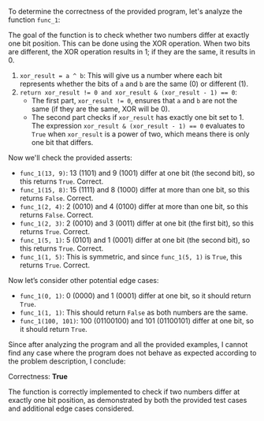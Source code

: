 To determine the correctness of the provided program, let's analyze the function `func_1`:

The goal of the function is to check whether two numbers differ at exactly one bit position. This can be done using the XOR operation. When two bits are different, the XOR operation results in 1; if they are the same, it results in 0.

1. `xor_result = a ^ b`: This will give us a number where each bit represents whether the bits of `a` and `b` are the same (0) or different (1).
2. `return xor_result != 0 and xor_result & (xor_result - 1) == 0`:
   - The first part, `xor_result != 0`, ensures that `a` and `b` are not the same (if they are the same, XOR will be 0).
   - The second part checks if `xor_result` has exactly one bit set to 1. The expression `xor_result & (xor_result - 1) == 0` evaluates to `True` when `xor_result` is a power of two, which means there is only one bit that differs.

Now we'll check the provided asserts:
- `func_1(13, 9)`: 13 (1101) and 9 (1001) differ at one bit (the second bit), so this returns `True`. Correct.
- `func_1(15, 8)`: 15 (1111) and 8 (1000) differ at more than one bit, so this returns `False`. Correct.
- `func_1(2, 4)`: 2 (0010) and 4 (0100) differ at more than one bit, so this returns `False`. Correct.
- `func_1(2, 3)`: 2 (0010) and 3 (0011) differ at one bit (the first bit), so this returns `True`. Correct.
- `func_1(5, 1)`: 5 (0101) and 1 (0001) differ at one bit (the second bit), so this returns `True`. Correct.
- `func_1(1, 5)`: This is symmetric, and since `func_1(5, 1)` is `True`, this returns `True`. Correct.

Now let’s consider other potential edge cases:
- `func_1(0, 1)`: 0 (0000) and 1 (0001) differ at one bit, so it should return `True`.
- `func_1(1, 1)`: This should return `False` as both numbers are the same.
- `func_1(100, 101)`: 100 (01100100) and 101 (01100101) differ at one bit, so it should return `True`.

Since after analyzing the program and all the provided examples, I cannot find any case where the program does not behave as expected according to the problem description, I conclude:

Correctness: **True** 

The function is correctly implemented to check if two numbers differ at exactly one bit position, as demonstrated by both the provided test cases and additional edge cases considered.